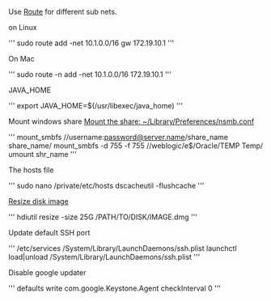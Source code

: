 Use [Route](https://developer.apple.com/library/mac/documentation/Darwin/Reference/Manpages/man8/route.8.html) for different sub nets.

on Linux

'''
sudo route add -net 10.1.0.0/16 gw 172.19.10.1
'''

On Mac

'''
sudo route -n add -net 10.1.0.0/16 172.19.10.1
'''

JAVA_HOME

'''
export JAVA_HOME=$(/usr/libexec/java_home)
'''

Mount windows share [Mount the share: ~/Library/Preferences/nsmb.conf](https://developer.apple.com/library/mac/documentation/Darwin/Reference/ManPages/man8/mount_smbfs.8.html)

'''
mount_smbfs //username:password@server.name/share_name share_name/
mount_smbfs -d 755 -f 755 //weblogic/e$/Oracle/TEMP Temp/
umount shr_name
'''

The hosts file

'''
sudo nano /private/etc/hosts
dscacheutil -flushcache
'''

[Resize disk image](http://apple.stackexchange.com/questions/60613/change-dmg-capacity)

'''
hdiutil resize -size 25G /PATH/TO/DISK/IMAGE.dmg
'''

Update default SSH port

'''
/etc/services
/System/Library/LaunchDaemons/ssh.plist
launchctl load|unload /System/Library/LaunchDaemons/ssh.plist
'''

Disable google updater

'''
defaults write com.google.Keystone.Agent checkInterval 0
'''


